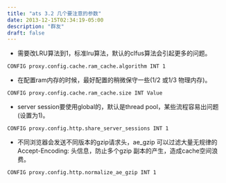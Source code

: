```yaml
---
title: "ats 3.2 几个要注意的参数"
date: 2013-12-15T02:34:19-05:00
description: "群友"
draft: false 
---
```


* 需要改LRU算法到1，标准lru算法，默认的clfus算法会引起更多的问题。

```
CONFIG proxy.config.cache.ram_cache.algorithm INT 1
```

* 在配置ram内存的时候，最好配置的稍微保守一些(1/2 或1/3 物理内存)。

```
CONFIG proxy.config.cache.ram_cache.size INT Value
```  

* server session要使用global的，默认是thread pool，某些流程容易出问题(设置为1)。

```
CONFIG proxy.config.http.share_server_sessions INT 1
```

* 不同浏览器会发送不同版本的gzip请求头，ae_gzip 可以过滤大量无规律的 Accept-Encoding: 头信息，防止多个gzip 副本的产生，造成cache空间浪费。

```
CONFIG proxy.config.http.normalize_ae_gzip INT 1
```
